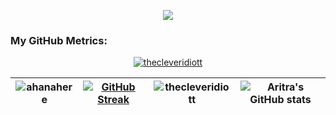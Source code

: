 <div align="center">
 
![](https://quotes-github-readme.vercel.app/api?type=horizontal&width=25&theme=nord&no-bg=true)
 
</div>


<h3>My GitHub Metrics:</h3>

<p align="center"><a href="https://github.com/ryo-ma/github-profile-trophy"><img src="https://github-profile-trophy.vercel.app/?username=ahanahere&theme=onedark&no-bg=true&no-frame=true&column=-1" alt="thecleveridiott" /></a></p>

| <img align="center" src="https://github-readme-stats.vercel.app/api?username=thecleveridiott&show_icons=true&locale=en&theme=transparent" alt="ahanahere" /> | [![GitHub Streak](https://github-readme-streak-stats.herokuapp.com?user=TheCleverIdiott&border_radius=7&card_width=485&background=EBEBEB00&dates=078FE3&currStreakNum=CDC026&ring=EB9223&sideNums=06ABD1&sideLabels=EB5454&stroke=2C3043&border=282A31)](https://git.io/streak-stats) | <img align="center" src="https://github-readme-stats.vercel.app/api/top-langs?username=thecleveridiott&show_icons=true&locale=en&layout=compact&theme=transparent&langs_count=10" alt="thecleveridiott" /> | ![Aritra's GitHub stats](https://github-readme-stats.vercel.app/api?username=thecleveridiott\&rank_icon=percentile&hide=stars,commits,prs,issues,contribs&locale=en&theme=transparent) |
| --- | --- | --- | --- |

